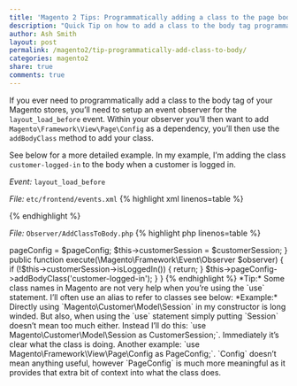 ```yaml
---
title: 'Magento 2 Tips: Programmatically adding a class to the page body'
description: "Quick Tip on how to add a class to the body tag programmatically in Magento 2"
author: Ash Smith
layout: post
permalink: /magento2/tip-programmatically-add-class-to-body/
categories: magento2
share: true
comments: true
---
```


If you ever need to programmatically add a class to the body tag of your Magento stores, you’ll need to setup an event observer for the `layout_load_before` event. Within your observer you’ll then want to add `Magento\Framework\View\Page\Config`  as a dependency, you’ll then use the `addBodyClass` method to add your class.

See below for a more detailed example. In my example, I’m adding the class `customer-logged-in` to the body when a customer is logged in.

*Event:* `layout_load_before`

*File:* `etc/frontend/events.xml`
{% highlight xml  linenos=table %}
<?xml version="1.0"?>
<config xmlns:xsi="http://www.w3.org/2001/XMLSchema-instance" xsi:noNamespaceSchemaLocation="urn:magento:framework:Event/etc/events.xsd">
    <event name="layout_load_before">
        <observer name="vendor_module_add_body_class" instance="Vendor\Module\Observer\AddClassToBody" />
    </event>
</config>
{% endhighlight %}

*File:* `Observer/AddClassToBody.php`
{% highlight php  linenos=table %}
<?php
namespace Vendor\Module\Observer;

use Magento\Customer\Model\Session as CustomerSession;
use Magento\Framework\View\Page\Config as PageConfig;
use Magento\Framework\Event\ObserverInterface;

class AddClassToBody implements ObserverInterface
{
    /** @var PageConfig */
    protected $pageConfig;
	  /** @var CustomerSession */
    protected $customerSession;

    public function __construct(PageConfig $pageConfig, CustomerSession $customerSession)
    {
        $this->pageConfig = $pageConfig;
        $this->customerSession = $customerSession;
    }

    public function execute(\Magento\Framework\Event\Observer $observer)
    {
        if (!$this->customerSession->isLoggedIn()) {
            return;
        }

        $this->pageConfig->addBodyClass('customer-logged-in');
    }
}

{% endhighlight %}


*Tip:* Some class names in Magento are not very help when you’re using the `use`  statement. I’ll often use an alias to refer to classes see below:

*Example:*

Directly using `Magento\Customer\Model\Session` in my constructor is long winded. But also, when using the `use` statement simply putting `Session` doesn’t mean too much either.

Instead I’ll do this: `use Magento\Customer\Model\Session as CustomerSession;`. Immediately it’s clear what the class is doing.

Another example: `use Magento\Framework\View\Page\Config as PageConfig;`. `Config` doesn’t mean anything useful, however `PageConfig` is much more meaningful as it provides that extra bit of context into what the class does.



